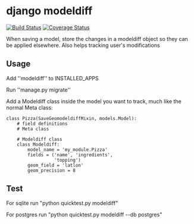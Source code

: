 django modeldiff
================

[![Build Status](https://travis-ci.org/microdisseny/modeldiff.svg?branch=master)](https://travis-ci.org/microdisseny/modeldiff)
[![Coverage Status](https://coveralls.io/repos/github/Microdisseny/modeldiff/badge.svg?branch=master)](https://coveralls.io/github/Microdisseny/modeldiff?branch=master)

When saving a model, store the changes in a modeldiff object so they can be applied elsewhere. Also helps tracking user's modifications

Usage
-----

Add ''modeldiff'' to INSTALLED_APPS

Run ''manage.py migrate''

Add a Modeldiff class inside the model you want to track, much like the normal Meta class:

```
class Pizza(SaveGeomodeldiffMixin, models.Model):
    # field definitions
    # Meta class

    # Modeldiff class
    class Modeldiff:
        model_name = 'my_module.Pizza'
        fields = ('name', 'ingredients',
                  'topping')
        geom_field = 'latlon'
        geom_precision = 8
````

Test
-----

For sqlite run "python quicktest.py modeldiff"

For postgres run "python quicktest.py modeldiff --db postgres"
